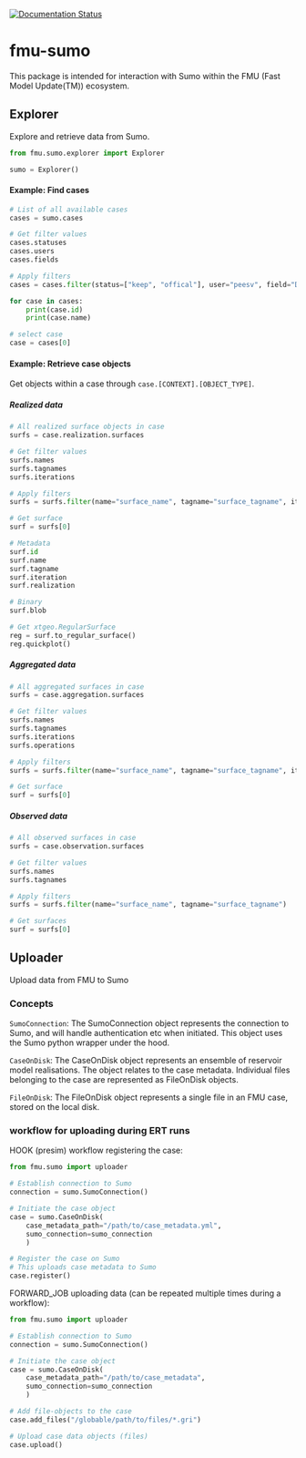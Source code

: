 [![Documentation Status](https://readthedocs.org/projects/fmu-sumo/badge/?version=latest)](https://fmu-sumo.readthedocs.io/en/latest/?badge=latest)


# fmu-sumo
This package is intended for interaction with Sumo within the FMU (Fast Model Update(TM)) ecosystem.


## Explorer

Explore and retrieve data from Sumo.

```python
from fmu.sumo.explorer import Explorer

sumo = Explorer()
```

#### Example: Find cases
```python
# List of all available cases
cases = sumo.cases

# Get filter values
cases.statuses
cases.users
cases.fields

# Apply filters
cases = cases.filter(status=["keep", "offical"], user="peesv", field="Drogon")

for case in cases:
    print(case.id)
    print(case.name)

# select case
case = cases[0]
```

#### Example: Retrieve case objects
Get objects within a case through `case.[CONTEXT].[OBJECT_TYPE]`.

##### Realized data
```python
# All realized surface objects in case
surfs = case.realization.surfaces

# Get filter values
surfs.names
surfs.tagnames
surfs.iterations

# Apply filters
surfs = surfs.filter(name="surface_name", tagname="surface_tagname", iteration=0)

# Get surface
surf = surfs[0]

# Metadata
surf.id
surf.name
surf.tagname
surf.iteration
surf.realization

# Binary
surf.blob

# Get xtgeo.RegularSurface
reg = surf.to_regular_surface()
reg.quickplot()
```

##### Aggregated data
```python
# All aggregated surfaces in case
surfs = case.aggregation.surfaces

# Get filter values
surfs.names
surfs.tagnames
surfs.iterations
surfs.operations

# Apply filters
surfs = surfs.filter(name="surface_name", tagname="surface_tagname", iteration=0, operation="mean")

# Get surface
surf = surfs[0]

```

##### Observed data
```python
# All observed surfaces in case
surfs = case.observation.surfaces

# Get filter values
surfs.names
surfs.tagnames

# Apply filters
surfs = surfs.filter(name="surface_name", tagname="surface_tagname")

# Get surfaces
surf = surfs[0]
```

## Uploader

Upload data from FMU to Sumo

### Concepts
`SumoConnection`: The SumoConnection object represents the connection to Sumo, and will handle authentication etc when initiated. This object uses the Sumo python wrapper under the hood.

`CaseOnDisk`: The CaseOnDisk object represents an ensemble of reservoir model realisations. The object relates to the case metadata. Individual files belonging to the case are represented as FileOnDisk objects.

`FileOnDisk`: The FileOnDisk object represents a single file in an FMU case, stored on the local disk.

### workflow for uploading during ERT runs

HOOK (presim) workflow registering the case:
```python
from fmu.sumo import uploader

# Establish connection to Sumo
connection = sumo.SumoConnection()

# Initiate the case object
case = sumo.CaseOnDisk(
    case_metadata_path="/path/to/case_metadata.yml",
    sumo_connection=sumo_connection
    )

# Register the case on Sumo
# This uploads case metadata to Sumo
case.register()
```

FORWARD_JOB uploading data (can be repeated multiple times during a workflow):
```python
from fmu.sumo import uploader

# Establish connection to Sumo
connection = sumo.SumoConnection()

# Initiate the case object
case = sumo.CaseOnDisk(
    case_metadata_path="/path/to/case_metadata",
    sumo_connection=sumo_connection
    )

# Add file-objects to the case
case.add_files("/globable/path/to/files/*.gri")

# Upload case data objects (files)
case.upload()

```
